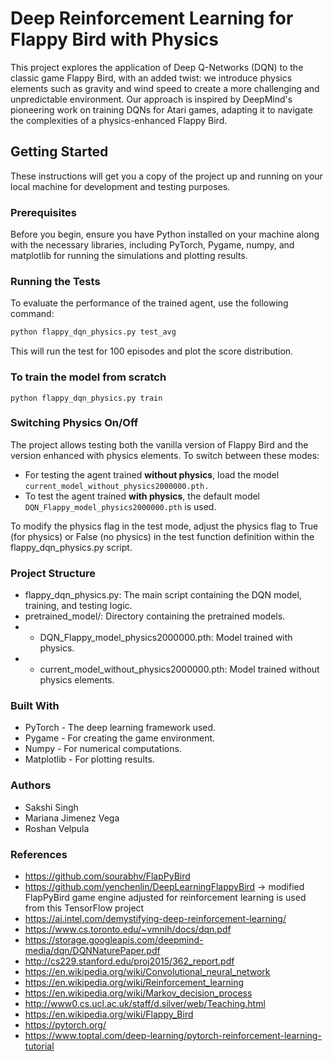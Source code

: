 # Deep Reinforcement Learning for Flappy Bird with Physics

This project explores the application of Deep Q-Networks (DQN) to the classic game Flappy Bird, with an added twist: we introduce physics elements such as gravity and wind speed to create a more challenging and unpredictable environment. Our approach is inspired by DeepMind's pioneering work on training DQNs for Atari games, adapting it to navigate the complexities of a physics-enhanced Flappy Bird.

## Getting Started

These instructions will get you a copy of the project up and running on your local machine for development and testing purposes.

### Prerequisites

Before you begin, ensure you have Python installed on your machine along with the necessary libraries, including PyTorch, Pygame, numpy, and matplotlib for running the simulations and plotting results. 

### Running the Tests

To evaluate the performance of the trained agent, use the following command:

```bash
python flappy_dqn_physics.py test_avg

```
This will run the test for 100 episodes and plot the score distribution. 

### To train the model from scratch

```
python flappy_dqn_physics.py train

```

### Switching Physics On/Off

The project allows testing both the vanilla version of Flappy Bird and the version enhanced with physics elements. To switch between these modes:

- For testing the agent trained **without physics**, load the model ```current_model_without_physics2000000.pth.```
- To test the agent trained **with physics**, the default model ```DQN_Flappy_model_physics2000000.pth``` is used.

To modify the physics flag in the test mode, adjust the physics flag to True (for physics) or False (no physics) in the test function definition within the flappy_dqn_physics.py script.

### Project Structure
- flappy_dqn_physics.py: The main script containing the DQN model, training, and testing logic.
- pretrained_model/: Directory containing the pretrained models.
- - DQN_Flappy_model_physics2000000.pth: Model trained with physics.
- - current_model_without_physics2000000.pth: Model trained without physics elements.

### Built With
- PyTorch - The deep learning framework used.
- Pygame - For creating the game environment.
- Numpy - For numerical computations.
- Matplotlib - For plotting results.

### Authors

- Sakshi Singh
- Mariana Jimenez Vega
- Roshan Velpula

### References

- https://github.com/sourabhv/FlapPyBird
- https://github.com/yenchenlin/DeepLearningFlappyBird -> modified FlapPyBird game engine adjusted for reinforcement learning is used from this TensorFlow project
- https://ai.intel.com/demystifying-deep-reinforcement-learning/
- https://www.cs.toronto.edu/~vmnih/docs/dqn.pdf
- https://storage.googleapis.com/deepmind-media/dqn/DQNNaturePaper.pdf
- http://cs229.stanford.edu/proj2015/362_report.pdf
- https://en.wikipedia.org/wiki/Convolutional_neural_network
- https://en.wikipedia.org/wiki/Reinforcement_learning
- https://en.wikipedia.org/wiki/Markov_decision_process
- http://www0.cs.ucl.ac.uk/staff/d.silver/web/Teaching.html
- https://en.wikipedia.org/wiki/Flappy_Bird
- https://pytorch.org/
- https://www.toptal.com/deep-learning/pytorch-reinforcement-learning-tutorial
